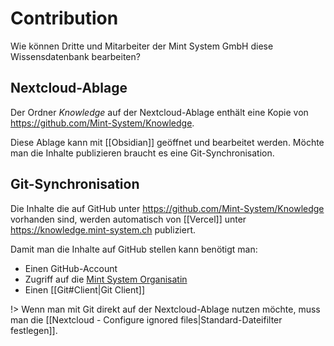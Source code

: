 # Contribution
Wie können Dritte und Mitarbeiter der Mint System GmbH diese Wissensdatenbank bearbeiten?

## Nextcloud-Ablage

Der Ordner *Knowledge* auf der Nextcloud-Ablage enthält eine Kopie von https://github.com/Mint-System/Knowledge.

Diese Ablage kann mit [[Obsidian]] geöffnet und bearbeitet werden. Möchte man die Inhalte publizieren braucht es eine Git-Synchronisation.

## Git-Synchronisation

Die Inhalte die auf GitHub unter https://github.com/Mint-System/Knowledge vorhanden sind, werden automatisch von [[Vercel]] unter https://knowledge.mint-system.ch publiziert.

Damit man die Inhalte auf GitHub stellen kann benötigt man:
* Einen GitHub-Account
* Zugriff auf die [Mint System Organisatin](https://github.com/Mint-System)
* Einen [[Git#Client|Git Client]]

!> Wenn man mit Git direkt auf der Nextcloud-Ablage nutzen möchte, muss man die [[Nextcloud - Configure ignored files|Standard-Dateifilter festlegen]].
